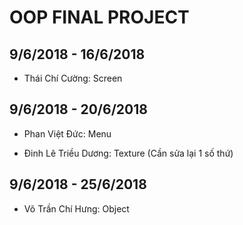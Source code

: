 # OOP FINAL PROJECT
## 9/6/2018 - 16/6/2018
 + Thái Chí Cường: Screen
## 9/6/2018 - 20/6/2018
 + Phan Việt Đức: Menu
 * Đinh Lê Triều Dương: Texture (Cần sửa lại 1 số thứ)
## 9/6/2018 - 25/6/2018
 - Võ Trần Chí Hưng: Object